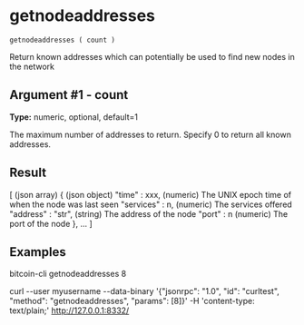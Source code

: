 # getnodeaddresses

`getnodeaddresses ( count )`

Return known addresses which can potentially be used to find new nodes in the network

## Argument #1 - count

**Type:** numeric, optional, default=1

The maximum number of addresses to return. Specify 0 to return all known addresses.

## Result

[                         (json array)
  {                       (json object)
    "time" : xxx,         (numeric) The UNIX epoch time of when the node was last seen
    "services" : n,       (numeric) The services offered
    "address" : "str",    (string) The address of the node
    "port" : n            (numeric) The port of the node
  },
  ...
]

## Examples

bitcoin-cli getnodeaddresses 8

curl --user myusername --data-binary '{"jsonrpc": "1.0", "id": "curltest", "method": "getnodeaddresses", "params": [8]}' -H 'content-type: text/plain;' http://127.0.0.1:8332/